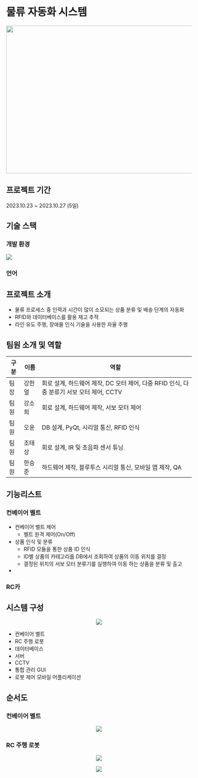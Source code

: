 # 물류 자동화 시스템
<p align="center">
  <img src="https://github.com/addinedu-ros-3rd/iot-repo-2/assets/61872888/1ff34acc-31dc-4b7b-8f39-6a2308d35edd" height="400" width="600">
</p>

## 프로젝트 기간
2023.10.23 ~ 2023.10.27 (5일)

## 기술 스택
### 개발 환경
<img src="https://img.shields.io/badge/arduino-00878F?style=for-the-badge&logo=arduino&logoColor=#00878F">

### 언어

## 프로젝트 소개
- 물류 프로세스 중 인력과 시간이 많이 소모되는 상품 분류 및 배송 단계의 자동화
- RFID와 데이터베이스를 활용 재고 추적
- 라인 유도 주행, 장애물 인식 기술을 사용한 자율 주행

## 팀원 소개 및 역할
|구분|이름|역할|
|---|---|---|
|팀장|강한얼|회로 설계, 하드웨어 제작, DC 모터 제어, 다중 RFID 인식, 다중 분류기 서보 모터 제어, CCTV|
|팀원|강소희|회로 설계, 하드웨어 제작, 서보 모터 제어|
|팀원|오윤|DB 설계, PyQt, 시리얼 통신, RFID 인식|
|팀원|조태상|회로 설계, IR 및 초음파 센서 튜닝|
|팀원|한승준|하드웨어 제작, 블루투스 시리얼 통신, 모바일 앱 제작, QA|

## 기능리스트
### 컨베이어 벨트
- 컨베이어 벨트 제어
   - 벨트 원격 제어(On/Off)
- 상품 인식 및 분류
   - RFID 모듈을 통한 상품 ID 인식
   - ID별 상품의 카테고리를 DB에서 조회하여 상품의 이동 위치를 결정
   - 결정된 위치의 서보 모터 분류기를 실행하여 이동 하는 상품을 분류 및 출고
- 

### RC카

## 시스템 구성
<p align="center">
  <img src="https://github.com/addinedu-ros-3rd/iot-repo-2/assets/61872888/b917c461-7ad4-43a7-91b3-2db9daa03f0e" >
</p>

- 컨베이어 벨트
- RC 주행 로봇
- 데이터베이스
- 서버
- CCTV
- 통합 관리 GUI
- 로봇 제어 모바일 어플리케이션

## 순서도
### 컨베이어 벨트
<p align="center">
  <img src="https://github.com/addinedu-ros-3rd/iot-repo-2/assets/61872888/b2e89e98-b77a-4357-9f82-3edf6458d2b5" >
</p>

### RC 주행 로봇
<p align="center">
  <img src="https://github.com/YunOh21/edu/assets/86283716/c67541fe-5e51-4ef5-ae8b-76062660170e">
</p>

<p align="center">
  <img src="https://github.com/YunOh21/edu/assets/86283716/b9ad98dc-5b48-4f02-925b-522748cd4d19">
</p>

